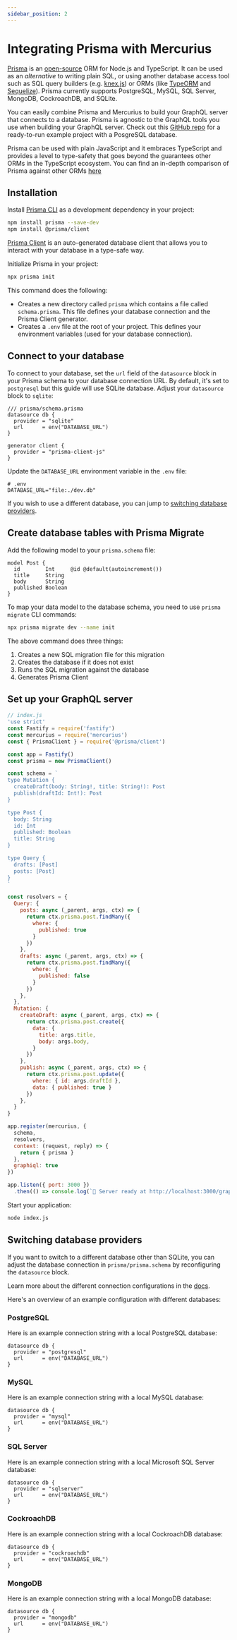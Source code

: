 ```yaml
---
sidebar_position: 2
---
```


# Integrating Prisma with Mercurius

[Prisma](https://prisma.io) is an [open-source](https://github.com/prisma/prisma) ORM for Node.js and TypeScript.
It can be used as an _alternative_ to writing plain SQL, or using another database access tool such as SQL query builders (e.g. [knex.js](https://knexjs.org/)) or ORMs (like [TypeORM](https://typeorm.io/) and [Sequelize](https://sequelize.org/)).
Prisma currently supports PostgreSQL, MySQL, SQL Server, MongoDB, CockroachDB, and SQLite.

You can easily combine Prisma and Mercurius to build your GraphQL server that connects to a database. Prisma is agnostic to the GraphQL tools you use when building your GraphQL server. Check out this [GitHub repo](https://github.com/2color/fastify-graphql-nexus-prisma) for a ready-to-run example project with a PosgreSQL database.

Prisma can be used with plain JavaScript and it embraces TypeScript and provides a level to type-safety that goes beyond the guarantees other ORMs in the TypeScript ecosystem. You can find an in-depth comparison of Prisma against other ORMs [here](https://www.prisma.io/docs/concepts/more/comparisons)

## Installation

Install [Prisma CLI](https://www.prisma.io/docs/reference/tools-and-interfaces/prisma-cli) as a development dependency in your project:

```bash
npm install prisma --save-dev
npm install @prisma/client
```

[Prisma Client](https://www.prisma.io/docs/reference/api-reference/prisma-client-reference) is an auto-generated database client that allows you to interact with your database in a type-safe way.

Initialize Prisma in your project:  

```bash
npx prisma init
```

This command does the following:

- Creates a new directory called `prisma` which contains a file called `schema.prisma`. This file defines your database connection and the Prisma Client generator.
- Creates a `.env` file at the root of your project. This defines your environment variables (used for your database connection).

## Connect to your database

To connect to your database, set the `url` field of the `datasource` block in your Prisma schema to your database connection URL. By default, it's set to `postgresql` but this guide will use SQLite database. Adjust your `datasource` block to `sqlite`:

```prisma
/// prisma/schema.prisma
datasource db {
  provider = "sqlite"
  url      = env("DATABASE_URL")
}

generator client {
  provider = "prisma-client-js"
}
```

Update the `DATABASE_URL` environment variable in the `.env` file:

```
# .env
DATABASE_URL="file:./dev.db"
```

If you wish to use a different database, you can jump to [switching database providers](#switching-database-providers).

## Create database tables with Prisma Migrate

Add the following model to your `prisma.schema` file:

```prisma
model Post {
  id        Int     @id @default(autoincrement())
  title     String
  body      String
  published Boolean
}
```

To map your data model to the database schema, you need to use `prisma migrate` CLI commands:

```bash
npx prisma migrate dev --name init
```

The above command does three things:

1. Creates a new SQL migration file for this migration
1. Creates the database if it does not exist
1. Runs the SQL migration against the database
1. Generates Prisma Client

## Set up your GraphQL server

```js
// index.js
'use strict'
const Fastify = require('fastify')
const mercurius = require('mercurius')
const { PrismaClient } = require('@prisma/client')

const app = Fastify()
const prisma = new PrismaClient()

const schema = `
type Mutation {
  createDraft(body: String!, title: String!): Post
  publish(draftId: Int!): Post
}

type Post {
  body: String
  id: Int
  published: Boolean
  title: String
}

type Query {
  drafts: [Post]
  posts: [Post]
}
`

const resolvers = {
  Query: {
    posts: async (_parent, args, ctx) => {
      return ctx.prisma.post.findMany({
        where: {
          published: true
        }
      })
    },
    drafts: async (_parent, args, ctx) => {
      return ctx.prisma.post.findMany({
        where: {
          published: false
        }
      })
    },
  },
  Mutation: {
    createDraft: async (_parent, args, ctx) => {
      return ctx.prisma.post.create({
        data: {
          title: args.title,
          body: args.body,
        }
      })
    },
    publish: async (_parent, args, ctx) => {
      return ctx.prisma.post.update({
        where: { id: args.draftId },
        data: { published: true }
      })
    },
  }
}

app.register(mercurius, {
  schema,
  resolvers,
  context: (request, reply) => {
    return { prisma }
  },
  graphiql: true
})

app.listen({ port: 3000 })
  .then(() => console.log(`🚀 Server ready at http://localhost:3000/graphiql`))

```

Start your application:

```bash
node index.js
```

## Switching database providers

If you want to switch to a different database other than SQLite, you can adjust the database connection in `prisma/prisma.schema` by reconfiguring the `datasource` block.

Learn more about the different connection configurations in the [docs](https://www.prisma.io/docs/reference/database-reference/connection-urls).

Here's an overview of an example configuration with different databases:

### PostgreSQL

Here is an example connection string with a local PostgreSQL database:

```prisma
datasource db {
  provider = "postgresql"
  url      = env("DATABASE_URL")
}
```

### MySQL

Here is an example connection string with a local MySQL database:

```prisma
datasource db {
  provider = "mysql"
  url      = env("DATABASE_URL")
}
```

### SQL Server

Here is an example connection string with a local Microsoft SQL Server database:

```prisma
datasource db {
  provider = "sqlserver"
  url      = env("DATABASE_URL")
}
```

### CockroachDB

Here is an example connection string with a local CockroachDB database:

```prisma
datasource db {
  provider = "cockroachdb"
  url      = env("DATABASE_URL")
}
```

### MongoDB

Here is an example connection string with a local MongoDB database:

```prisma
datasource db {
  provider = "mongodb"
  url      = env("DATABASE_URL")
}
```
